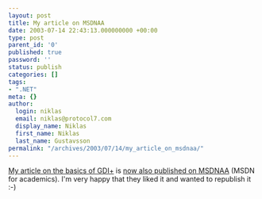 ```yaml
---
layout: post
title: My article on MSDNAA
date: 2003-07-14 22:43:13.000000000 +00:00
type: post
parent_id: '0'
published: true
password: ''
status: publish
categories: []
tags:
- ".NET"
meta: {}
author:
  login: niklas
  email: niklas@protocol7.com
  display_name: Niklas
  first_name: Niklas
  last_name: Gustavsson
permalink: "/archives/2003/07/14/my_article_on_msdnaa/"
---
```

[My article on the basics of GDI+](http://www.oreillynet.com/pub/a/dotnet/2003/05/05/gdiplus.html) is [now also published on MSDNAA](http://msdnaa.net/Resources/Display.aspx?ResID=2082) (MSDN for academics). I'm very happy that they liked it and wanted to republish it :-)

